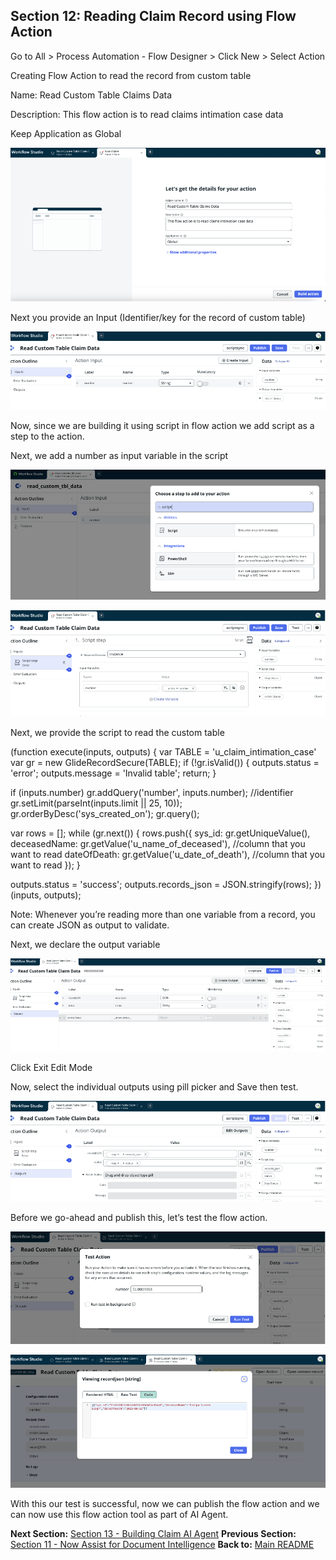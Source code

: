 ## Section 12: Reading Claim Record using Flow Action

Go to All > Process Automation - Flow Designer > Click New > Select Action

Creating Flow Action to read the record from custom table

Name: Read Custom Table Claims Data

Description: This flow action is to read claims intimation case data

Keep Application as Global

![FlowAction](screenshots/FlowActionCreate.png)

Next you provide an Input (Identifier/key for the record of custom table)

![FlowActionInput](screenshots/FlowActionInputs.png)

Now, since we are building it using script in flow action we add script as a step to the action.

Next, we add a number as input variable in the script

![FlowActionScript](screenshots/FlowActionScript.png)

![FlowActionScript1](screenshots/FlowActionScript1.png)

Next, we provide the script to read the custom table

(function execute(inputs, outputs) {
  var TABLE = 'u_claim_intimation_case'
  var gr = new GlideRecordSecure(TABLE);
  if (!gr.isValid()) {
    outputs.status = 'error';
    outputs.message = 'Invalid table';
    return;
  }

  if (inputs.number) gr.addQuery('number', inputs.number); //identifier
  gr.setLimit(parseInt(inputs.limit || 25, 10));
  gr.orderByDesc('sys_created_on');
  gr.query();

  var rows = [];
  while (gr.next()) {
    rows.push({
      sys_id: gr.getUniqueValue(),
      deceasedName: gr.getValue('u_name_of_deceased'),  //column that you want to read
      dateOfDeath: gr.getValue('u_date_of_death'),   //column that you want to read
    });
  }

  outputs.status = 'success';
  outputs.records_json = JSON.stringify(rows);
})(inputs, outputs);

Note: Whenever you’re reading more than one variable from a record, you can create JSON as output to validate.

Next, we declare the output variable

![FlowActionOutput](screenshots/FlowActionOutput.png)

Click Exit Edit Mode

Now, select the individual outputs using pill picker and Save then test.

![FlowActionOutputPick](screenshots/FlowActionOutput1.png)

Before we go-ahead and publish this, let’s test the flow action.

![FlowActionOutputTest](screenshots/FlowActionTest.png)

![FlowActionOutputTest](screenshots/FlowActionTestOutput.png)

With this our test is successful, now we can publish the flow action and we can now use this flow action tool as part of AI Agent.

**Next Section:** [Section 13 - Building Claim AI Agent](section13-building-claim-ai-agent.md)
**Previous Section:** [Section 11 - Now Assist for Document Intelligence](section11-nowassist-for-document-intelligence.md)
**Back to:** [Main README](README.md)
